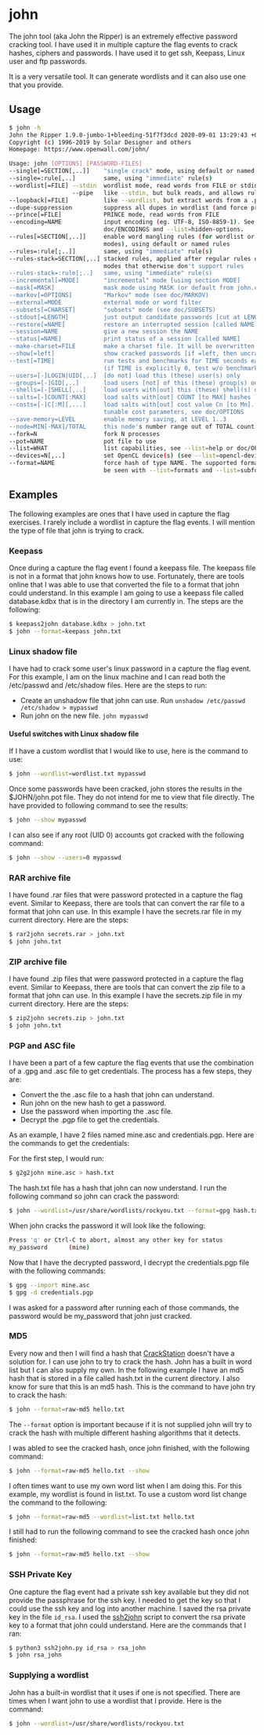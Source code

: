 # john

The john tool (aka John the Ripper) is an extremely effective password cracking tool. I have used it in multiple capture the flag events to crack hashes, ciphers and passwords. I have used it to get ssh, Keepass, Linux user and ftp passwords.

It is a very versatile tool. It can generate wordlists and it can also use one that you provide.

## Usage

```bash
$ john -h
John the Ripper 1.9.0-jumbo-1+bleeding-51f7f3dcd 2020-09-01 13:29:43 +0200 OMP [linux-gnu 64-bit x86_64 AVX2 AC]
Copyright (c) 1996-2019 by Solar Designer and others
Homepage: https://www.openwall.com/john/

Usage: john [OPTIONS] [PASSWORD-FILES]
--single[=SECTION[,..]]    "single crack" mode, using default or named rules
--single=:rule[,..]        same, using "immediate" rule(s)
--wordlist[=FILE] --stdin  wordlist mode, read words from FILE or stdin
                  --pipe   like --stdin, but bulk reads, and allows rules
--loopback[=FILE]          like --wordlist, but extract words from a .pot file
--dupe-suppression         suppress all dupes in wordlist (and force preload)
--prince[=FILE]            PRINCE mode, read words from FILE
--encoding=NAME            input encoding (eg. UTF-8, ISO-8859-1). See also
                           doc/ENCODINGS and --list=hidden-options.
--rules[=SECTION[,..]]     enable word mangling rules (for wordlist or PRINCE
                           modes), using default or named rules
--rules=:rule[;..]]        same, using "immediate" rule(s)
--rules-stack=SECTION[,..] stacked rules, applied after regular rules or to
                           modes that otherwise don't support rules
--rules-stack=:rule[;..]   same, using "immediate" rule(s)
--incremental[=MODE]       "incremental" mode [using section MODE]
--mask[=MASK]              mask mode using MASK (or default from john.conf)
--markov[=OPTIONS]         "Markov" mode (see doc/MARKOV)
--external=MODE            external mode or word filter
--subsets[=CHARSET]        "subsets" mode (see doc/SUBSETS)
--stdout[=LENGTH]          just output candidate passwords [cut at LENGTH]
--restore[=NAME]           restore an interrupted session [called NAME]
--session=NAME             give a new session the NAME
--status[=NAME]            print status of a session [called NAME]
--make-charset=FILE        make a charset file. It will be overwritten
--show[=left]              show cracked passwords [if =left, then uncracked]
--test[=TIME]              run tests and benchmarks for TIME seconds each
                           (if TIME is explicitly 0, test w/o benchmark)
--users=[-]LOGIN|UID[,..]  [do not] load this (these) user(s) only
--groups=[-]GID[,..]       load users [not] of this (these) group(s) only
--shells=[-]SHELL[,..]     load users with[out] this (these) shell(s) only
--salts=[-]COUNT[:MAX]     load salts with[out] COUNT [to MAX] hashes
--costs=[-]C[:M][,...]     load salts with[out] cost value Cn [to Mn]. For
                           tunable cost parameters, see doc/OPTIONS
--save-memory=LEVEL        enable memory saving, at LEVEL 1..3
--node=MIN[-MAX]/TOTAL     this node's number range out of TOTAL count
--fork=N                   fork N processes
--pot=NAME                 pot file to use
--list=WHAT                list capabilities, see --list=help or doc/OPTIONS
--devices=N[,..]           set OpenCL device(s) (see --list=opencl-devices)
--format=NAME              force hash of type NAME. The supported formats can
                           be seen with --list=formats and --list=subformats
```

## Examples

The following examples are ones that I have used in capture the flag exercises. I rarely include a wordlist in capture the flag events. I will mention the type of file that john is trying to crack.

### Keepass

Once during a capture the flag event I found a keepass file. The keepass file is not in a format that john knows how to use. Fortunately, there are tools online that I was able to use that converted the file to a format that john could understand. In this example I am going to use a keepass file called database.kdbx that is in the directory I am currently in. The steps are the following:

```bash
$ keepass2john database.kdbx > john.txt
$ john --format=keepass john.txt
```

### Linux shadow file

I have had to crack some user's linux password in a capture the flag event. For this example, I am on the linux machine and I can read both the /etc/passwd and /etc/shadow files. Here are the steps to run:

- Create an unshadow file that john can use. Run `unshadow /etc/passwd /etc/shadow > mypasswd`
- Run john on the new file. `john mypasswd`

#### Useful switches with Linux shadow file

If I have a custom wordlist that I would like to use, here is the command to use:

```bash
$ john --wordlist=wordlist.txt mypasswd
```

Once some passwords have been cracked, john stores the results in the $JOHN/john.pot file. They do not intend for me to view that file directly. The have provided to following command to see the results:

```bash
$ john --show mypasswd
```

I can also see if any root (UID 0) accounts got cracked with the following command:

```bash
$ john --show --users=0 mypasswd
```

### RAR archive file

I have found .rar files that were password protected in a capture the flag event. Similar to Keepass, there are tools that can convert the rar file to a format that john can use. In this example I have the secrets.rar file in my current directory. Here are the steps:

```bash
$ rar2john secrets.rar > john.txt
$ john john.txt
```

### ZIP archive file

I have found .zip files that were password protected in a capture the flag event. Similar to Keepass, there are tools that can convert the zip file to a format that john can use. In this example I have the secrets.zip file in my current directory. Here are the steps:

```bash
$ zip2john secrets.zip > john.txt
$ john john.txt
```

### PGP and ASC file

I have been a part of a few capture the flag events that use the combination of a .gpg and .asc file to get credentials. The process has a few steps, they are:

- Convert the the .asc file to a hash that john can understand.
- Run john on the new hash to get a password.
- Use the password when importing the .asc file.
- Decrypt the .pgp file to get the credentials.

As an example, I have 2 files named mine.asc and credentials.pgp. Here are the commands to get the credentials:

For the first step, I would run:

```bash
$ g2g2john mine.asc > hash.txt
```

The hash.txt file has a hash that john can now understand. I run the following command so john can crack the password:

```bash
$ john --wordlist=/usr/share/wordlists/rockyou.txt --format=gpg hash.txt
```

When john cracks the password it will look like the following:

```bash
Press 'q' or Ctrl-C to abort, almost any other key for status
my_password      (mine)
```

Now that I have the decrypted password, I decrypt the credentials.pgp file with the following commands:

```bash
$ gpg --import mine.asc
$ gpg -d credentials.pgp
```

I was asked for a password after running each of those commands, the password would be my_password that john just cracked.

### MD5

Every now and then I will find a hash that [CrackStation](https://crackstation.net/) doesn't have a solution for. I can use john to try to crack the hash. John has a built in word list but I can also supply my own. In the following example I have an md5 hash that is stored in a file called hash.txt in the current directory. I also know for sure that this is an md5 hash. This is the command to have john try to crack the hash:

```bash
$ john --format=raw-md5 hello.txt
```

The `--format` option is important because if it is not supplied john will try to crack the hash with multiple different hashing algorithms that it detects.

I was abled to see the cracked hash, once john finished, with the following command:

```bash
$ john --format=raw-md5 hello.txt --show
```

I often times want to use my own word list when I am doing this. For this example, my wordlist is found in list.txt. To use a custom word list change the command to the following:

```bash
$ john --format=raw-md5 --wordlist=list.txt hello.txt
```

I still had to run the following command to see the cracked hash once john finished:

```bash
$ john --format=raw-md5 hello.txt --show
```

### SSH Private Key

One capture the flag event had a private ssh key available but they did not provide the passphrase for the ssh key. I needed to get the key so that I could use the ssh key and log into another machine. I saved the rsa private key in the file `id_rsa`. I used the [ssh2john](https://raw.githubusercontent.com/openwall/john/bleeding-jumbo/run/ssh2john.py) script to convert the rsa private key to a format that john could understand. Here are the commands that I ran:

```bash
$ python3 ssh2john.py id_rsa > rsa_john
$ john rsa_john
```

### Supplying a wordlist

John has a built-in wordlist that it uses if one is not specified. There are times when I want john to use a wordlist that I provide. Here is the command:

```bash
$ john --wordlist=/usr/share/wordlists/rockyou.txt
```
